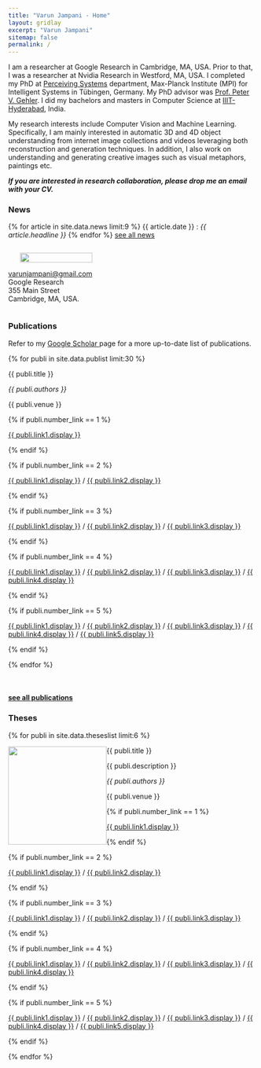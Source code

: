 ```yaml
---
title: "Varun Jampani - Home"
layout: gridlay
excerpt: "Varun Jampani"
sitemap: false
permalink: /
---
```


<div class="container-fluid">

<div class="row">

<div class="col-sm-8">

I am a researcher at Google Research in Cambridge, MA, USA. Prior to that, I was a researcher at Nvidia Research in Westford, MA, USA. I completed my PhD at [Perceiving Systems](https://ps.is.tuebingen.mpg.de) department, Max-Planck Institute (MPI) for Intelligent Systems in T&uuml;bingen, Germany. My PhD advisor was [Prof. Peter V. Gehler](http://files.is.tue.mpg.de/pgehler//).
I did my bachelors and masters in Computer Science at [IIIT-Hyderabad](https://www.iiit.ac.in), India.

<!-- My work lies at the intersection of Computer Vision and Machine Learning. Specifically, I am working on leveraging machine learning techniques for understanding and improving computer vision models. The main research question is how different components of a computer vision system need to learn and interact with each other for robust perception. -->

My research interests include Computer Vision and Machine Learning. Specifically, I am mainly interested in automatic 3D and 4D object understanding from internet image collections and videos leveraging both reconstruction and generation techniques. In addition, I also work on understanding and generating creative images such as visual metaphors, paintings etc. 

<!-- **_I am looking for motivated students for collaborations and internships. If interested, please drop me an email with your CV._** -->

**_If you are interested in research collaboration, please drop me an email with your CV._**
  
<!-- **_We have research scientist and software engineer positions in our team in Google Research. Please drop me an email with your CV if you are interested in applying._** -->

### News
{% for article in site.data.news limit:9 %}
{{ article.date }} :
<em>{{ article.headline }}</em>
{% endfor %}
<a href="{{ site.url }}{{ site.baseurl }}/allnews.html">see all news</a>

</div>

<div class="col-sm-4" style="display:table-cell; vertical-align:middle; text-align:left">

  <ul style="overflow: hidden">
  <img src="{{ site.url }}{{ site.baseurl }}/images/profile_pic.jpeg" class="img-responsive" width="100%" />
  </ul>

  <!-- <br clear="all" /> -->

  <A HREF="mailto:&#118;&#097;&#114;&#117;&#110;&#106;&#097;&#109;&#112;&#097;&#110;&#105;&#064;&#103;&#109;&#097;&#105;&#108;&#046;&#099;&#111;&#109;">&#118;&#097;&#114;&#117;&#110;&#106;&#097;&#109;&#112;&#097;&#110;&#105;&#064;&#103;&#109;&#097;&#105;&#108;&#046;&#099;&#111;&#109;</A> <br>
  Google Research <br>
  355 Main Street<br>
  Cambridge, MA, USA.<br>


</div>

</div>
</div>

<div class="col-sm-12">

### Publications
  
Refer to my <a href="https://scholar.google.com/citations?hl=en&user=1Cv6Sf4AAAAJ&view_op=list_works"> Google Scholar </a> page for a more up-to-date list of publications.

{% for publi in site.data.publist limit:30 %}

<div class="col-sm-11 clearfix">
 <div class="well">
 <pubtit>{{ publi.title }}</pubtit>

<!--  <img src="{{ site.url }}{{ site.baseurl }}/images/pubpic/{{ publi.image }}" class="img-responsive" width="200px" style="float: left" /> -->

<!--  <p>{{ publi.description }}</p> -->

 <p><em>{{ publi.authors }}</em></p>

 <p>{{ publi.venue }}</p>

 {% if publi.number_link == 1 %}
 <p><a href="{{ publi.link1.url }}">{{ publi.link1.display }}</a></p>
 {% endif %}

 {% if publi.number_link == 2 %}
 <p><a href="{{ publi.link1.url }}">{{ publi.link1.display }}</a>
 /
 <a href="{{ publi.link2.url }}">{{ publi.link2.display }}</a></p>
 {% endif %}

 {% if publi.number_link == 3 %}
 <p><a href="{{ publi.link1.url }}">{{ publi.link1.display }}</a>
 /
 <a href="{{ publi.link2.url }}">{{ publi.link2.display }}</a>
 /
 <a href="{{ publi.link3.url }}">{{ publi.link3.display }}</a></p>
 {% endif %}

 {% if publi.number_link == 4 %}
 <p><a href="{{ publi.link1.url }}">{{ publi.link1.display }}</a>
 /
 <a href="{{ publi.link2.url }}">{{ publi.link2.display }}</a>
 /
 <a href="{{ publi.link3.url }}">{{ publi.link3.display }}</a>
 /
 <a href="{{ publi.link4.url }}">{{ publi.link4.display }}</a></p>
 {% endif %}

 {% if publi.number_link == 5 %}
 <p><a href="{{ publi.link1.url }}">{{ publi.link1.display }}</a>
 /
 <a href="{{ publi.link2.url }}">{{ publi.link2.display }}</a>
 /
 <a href="{{ publi.link3.url }}">{{ publi.link3.display }}</a>
 /
 <a href="{{ publi.link4.url }}">{{ publi.link4.display }}</a>
 /
 <a href="{{ publi.link5.url }}">{{ publi.link5.display }}</a></p>
 {% endif %}

 </div>
</div>

{% endfor %}

<br clear="all"/>

#### <a href="{{ site.url }}{{ site.baseurl }}/publications">see all publications</a>

</div>

<div class="col-sm-12">

### Theses

{% for publi in site.data.theseslist limit:6 %}

<div class="col-sm-11 clearfix">
 <div class="well">
 <pubtit>{{ publi.title }}</pubtit>

 <img src="{{ site.url }}{{ site.baseurl }}/images/pubpic/{{ publi.image }}" class="img-responsive" width="200px" style="float: left" />

 <p>{{ publi.description }}</p>

 <p><em>{{ publi.authors }}</em></p>

 <p>{{ publi.venue }}</p>

 {% if publi.number_link == 1 %}
 <p><a href="{{ publi.link1.url }}">{{ publi.link1.display }}</a></p>
 {% endif %}

 {% if publi.number_link == 2 %}
 <p><a href="{{ publi.link1.url }}">{{ publi.link1.display }}</a>
 /
 <a href="{{ publi.link2.url }}">{{ publi.link2.display }}</a></p>
 {% endif %}

 {% if publi.number_link == 3 %}
 <p><a href="{{ publi.link1.url }}">{{ publi.link1.display }}</a>
 /
 <a href="{{ publi.link2.url }}">{{ publi.link2.display }}</a>
 /
 <a href="{{ publi.link3.url }}">{{ publi.link3.display }}</a></p>
 {% endif %}

 {% if publi.number_link == 4 %}
 <p><a href="{{ publi.link1.url }}">{{ publi.link1.display }}</a>
 /
 <a href="{{ publi.link2.url }}">{{ publi.link2.display }}</a>
 /
 <a href="{{ publi.link3.url }}">{{ publi.link3.display }}</a>
 /
 <a href="{{ publi.link4.url }}">{{ publi.link4.display }}</a></p>
 {% endif %}

 {% if publi.number_link == 5 %}
 <p><a href="{{ publi.link1.url }}">{{ publi.link1.display }}</a>
 /
 <a href="{{ publi.link2.url }}">{{ publi.link2.display }}</a>
 /
 <a href="{{ publi.link3.url }}">{{ publi.link3.display }}</a>
 /
 <a href="{{ publi.link4.url }}">{{ publi.link4.display }}</a>
 /
 <a href="{{ publi.link5.url }}">{{ publi.link5.display }}</a></p>
 {% endif %}

 </div>
</div>

{% endfor %}

<p> &nbsp; </p>

</div>

